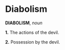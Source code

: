 # Diabolism

**DIABOLISM**, _noun_

**1.** The actions of the devil.

**2.** Possession by the devil.